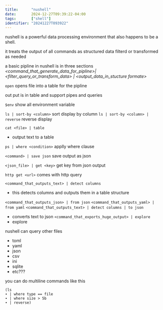 ```yaml
---
title:      "nushell"
date:       2024-12-27T09:39:22-04:00
tags:       ["shell"]
identifier: "20241227T093922"
---
```


nushell is a powerful data processing environment that also happens to be a shell.

it treats the output of all commands as structured data
filterd or transformed as needed

a basic pipline in nushell is in three sections
*<command_that_generate_data_for_pipline>| <filter_query_or_transform_data> | <output_data_in_stucture formate>*

`open` opens file into a table for the pipline

out put is in table and support pipes and queries  

`$env` show all environment variable

`ls | sort-by <column>`  sort display by column
`ls | sort-by <column> | reverse`  reverse display

`cat <file> | table` 
- output text to a table

`ps | where <condition>`  applly where clause

`<command> | save json`  save output as json

`<json_file> | get <key>`  get key from json output

`http get <url>`  comes with http query

`<command_that_outputs_text> | detect columns`  
- this detects columns and outputs them in a table structure 

`<command_that_outputs_json> | from json`
`<command_that_outputs_yaml> | from yaml`
`<command_that_outputs_text> | detect columns | to json`
- converts text to json
`<command_that_exports_huge_output> | explore`
- explore 

nushell can query other files
- toml
- yaml
- json
- csv
- ini
- sqlite
- etc???

you can do multiline commands like this
``` shell
(ls
∙ | where type == file
∙ | where size > 5b
∙ | reverse)
```
